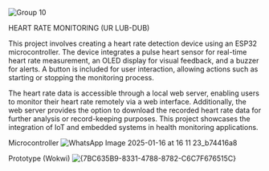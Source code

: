 ![Group 10](https://github.com/user-attachments/assets/3eb95c7d-d861-4176-a815-1cde47d54992)

HEART RATE MONITORING (UR LUB-DUB)

This project involves creating a heart rate detection device using an ESP32 microcontroller. The device integrates a pulse heart sensor for real-time heart rate measurement, an OLED display for visual feedback, and a buzzer for alerts. A button is included for user interaction, allowing actions such as starting or stopping the monitoring process.

The heart rate data is accessible through a local web server, enabling users to monitor their heart rate remotely via a web interface. Additionally, the web server provides the option to download the recorded heart rate data for further analysis or record-keeping purposes. This project showcases the integration of IoT and embedded systems in health monitoring applications.

Microcontroller
![WhatsApp Image 2025-01-16 at 16 11 23_b74416a8](https://github.com/user-attachments/assets/d0f17aba-1011-4eeb-831e-3cb22c19d254)

Prototype (Wokwi)
![{7BC635B9-8331-4788-8782-C6C7F676515C}](https://github.com/user-attachments/assets/6a42733a-dbe2-4768-830b-b51fcda67f7a)
